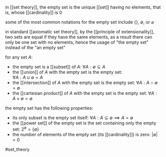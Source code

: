 in [[set theory]], the empty set is the unique [[set]] having no elements, that is, whose [[cardinality]] is 0

some of the most common notations for the empty set include $\{\}$, $\emptyset$, or $\varnothing$

in standard [[axiomatic set theory]], by the [[principle of extensionality]], two sets are equal if they have the same elements, as a result there can only be one set with no elements, hence the usage of "the empty set" instead of the "an empty set"

for any set $A$:
- the empty set is a [[subset]] of $A$: 
$\forall A : \emptyset \subseteq A$
- the [[union]] of $A$ with the empty set is the empty set:  
$\forall A:A\cup \emptyset = A$
- the [[intersection]] of $A$ with the empty set is the empty set:
$\forall A:A\cap \emptyset = \emptyset$
- the [[cartesian product]] of $A$ with the empty set is the empty set:
$\forall A:A\times \emptyset = \emptyset$

the empty set has the following properties:
- its only subset is the empty set itself:
$\forall A:A \subseteq \emptyset \implies A = \emptyset$
- the [[power set]] of the empty set is the set containing only the empty set:
$2^{\emptyset}=\{\emptyset\}$
- the number of elements of the empty set (its [[cardinality]]) is zero:
$|\emptyset| = 0$

#set_theory
